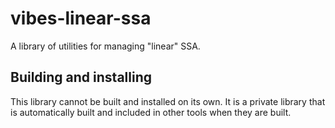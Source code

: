 # vibes-linear-ssa

A library of utilities for managing "linear" SSA.


## Building and installing

This library cannot be built and installed on its own. It is a private library that is automatically built and included in other tools when they are built.
